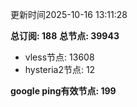 更新时间2025-10-16 13:11:28

**总订阅: 188**
**总节点: 39943**
- vless节点: 13608
- hysteria2节点: 12

**google ping有效节点: 199**
